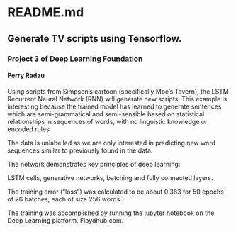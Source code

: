 # README.md
## Generate TV scripts using Tensorflow.
### Project 3 of [Deep Learning Foundation](https://www.udacity.com/course/deep-learning-nanodegree-foundation--nd101)
#### Perry Radau
Using scripts from Simpson’s cartoon (specifically Moe’s Tavern), the LSTM Recurrent Neural Network (RNN) will generate new scripts. This example is interesting because the trained model has learned to generate sentences which are semi-grammatical and semi-sensible based on statistical relationships in sequences of words, with no linguistic knowledge or encoded rules. 

The data is unlabelled as we are only interested in predicting new word sequences similar to previously found in the data.

The network demonstrates key principles of deep learning:

LSTM cells, generative networks, batching and fully connected layers.

The training error (“loss”) was calculated to be about 0.383 for 50 epochs of 26 batches, each of size 256 words.  

The training was accomplished by running the jupyter notebook on the Deep Learning platform, Floydhub.com.
